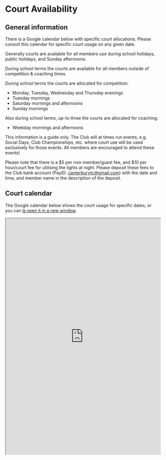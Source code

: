 # Court Availability

## General information

There is a Google calendar below with specific court allocations.  Please consult this calendar for specific court usage on any given date.

Generally courts are available for all members use during school holidays, public holidays, and Sunday afternoons.

During school terms the courts are available for all members outside of competition & coaching times.

During school terms the courts are allocated for competition:

* Monday, Tuesday, Wednesday and Thursday evenings
* Tuesday mornings
* Saturday mornings and afternoons
* Sunday mornings

Also during school terms, up-to three the courts are allocated for coaching:

* Weekday mornings and afternoons

This information is a guide only.  The Club will at times run events, e.g. Social Days, Club Championships, etc. where court use will be used exclusively for those events.  All members are encouraged to attend these events!

Please note that there is a $5 per non-member/guest fee, and $10 per hour/court fee for utilising the lights at night.  Please deposit these fees to the Club bank account (PayID: canterburytc@gmail.com) with the date and time, and member name in the description of the deposit.

<a name="calendar"></a>
## Court calendar

The Google calendar below shows the court usage for specific dates, or you can <a href="https://calendar.google.com/calendar/b/1/embed?wkst=2&ctz=Australia%2FMelbourne&src=Y2FudGVyYnVyeXRjQGdtYWlsLmNvbQ&src=aWRtNmQ2aG9sNHM1NjFvcm90ZTQ2YnNncmtAZ3JvdXAuY2FsZW5kYXIuZ29vZ2xlLmNvbQ&src=N2UycDAxaGo4NW1zNGlhM3ZlODhsbHFiZmdAZ3JvdXAuY2FsZW5kYXIuZ29vZ2xlLmNvbQ&color=%239D7000&color=%233366CC&color=%23871111&hl=en_GB&showCalendars=1&mode=WEEK" target="_blank">⧉ open it in a new window</a>.

<iframe src="https://calendar.google.com/calendar/b/1/embed?wkst=2&ctz=Australia%2FMelbourne&src=Y2FudGVyYnVyeXRjQGdtYWlsLmNvbQ&src=aWRtNmQ2aG9sNHM1NjFvcm90ZTQ2YnNncmtAZ3JvdXAuY2FsZW5kYXIuZ29vZ2xlLmNvbQ&src=N2UycDAxaGo4NW1zNGlhM3ZlODhsbHFiZmdAZ3JvdXAuY2FsZW5kYXIuZ29vZ2xlLmNvbQ&color=%239D7000&color=%233366CC&color=%23871111&hl=en_GB&showCalendars=1&mode=WEEK" width="100%" height="768"></iframe>

